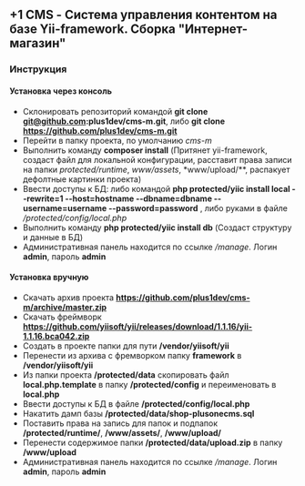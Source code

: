 ## +1 CMS - Система управления контентом на базе Yii-framework. Сборка "Интернет-магазин" ##
### Инструкция ###
#### Установка через консоль ####
* Склонировать репозиторий командой **git clone git@github.com:plus1dev/cms-m.git**, либо **git clone https://github.com/plus1dev/cms-m.git**
* Перейти в папку проекта, по умолчанию *cms-m*
* Выполнить команду **composer install** (Притянет yii-framework, создаст файл для локальной конфигурации, расставит права записи на папки *protected/runtime*, *www/assets*, *www/upload/**, распакует дефолтные картинки проекта)
* Ввести доступы к БД: либо командой **php protected/yiic install local --rewrite=1 --host=hostname --dbname=dbname --username=username --password=password** , либо руками в файле */protected/config/local.php*
* Выполнить команду **php protected/yiic install db** (Создаст структуру и данные в БД)
* Административная панель находится по ссылке */manage*. Логин **admin**, пароль **admin**

#### Установка вручную ####
* Скачать архив проекта **https://github.com/plus1dev/cms-m/archive/master.zip**
* Скачать фреймворк **https://github.com/yiisoft/yii/releases/download/1.1.16/yii-1.1.16.bca042.zip**
* Создать в проекте папки для пути **/vendor/yiisoft/yii**
* Перенести из архива с фремворком папку **framework** в **/vendor/yiisoft/yii**
* Из папки проекта **/protected/data** скопировать файл **local.php.template** в папку **/protected/config** и переименовать в **local.php**
* Ввести доступы к БД в файле **/protected/config/local.php**
* Накатить дамп базы **/protected/data/shop-plusonecms.sql**
* Поставить права на запись для папок и подпапок **/protected/runtime/**, **/www/assets/**, **/www/upload/**
* Перенести содержимое папки **/protected/data/upload.zip** в папку **/www/upload**
* Административная панель находится по ссылке */manage*. Логин **admin**, пароль **admin**
